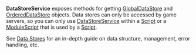 **DataStoreService** exposes methods for getting [GlobalDataStore](https://create.roblox.com/docs/reference/engine/classes/GlobalDataStore) and
[OrderedDataStore](https://create.roblox.com/docs/reference/engine/classes/OrderedDataStore) objects. Data stores can only be accessed by game servers,
so you can only use [DataStoreService](https://create.roblox.com/docs/reference/engine/classes/DataStoreService) within a [Script](https://create.roblox.com/docs/reference/engine/classes/Script) or a [ModuleScript](https://create.roblox.com/docs/reference/engine/classes/ModuleScript)
that is used by a [Script](https://create.roblox.com/docs/reference/engine/classes/Script).

See [Data Stores](/scripting/data/data-stores) for an in-depth guide on data
structure, management, error handling, etc.